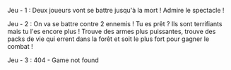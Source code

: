 Jeu - 1 :
Deux joueurs vont se battre jusqu'à la mort ! Admire le spectacle !

Jeu - 2 :
On va se battre contre 2 ennemis ! Tu es prêt ? 
Ils sont terrifiants mais tu l'es encore plus ! 
Trouve des armes plus puissantes, trouve des packs de vie qui errent dans la forêt et soit le plus fort pour gagner le combat !

Jeu - 3 :
404 - Game not found